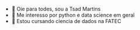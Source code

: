 - 👋 Oie para todes, sou a Tsad Martins
- 👀 Me interesso por python e data science em geral
- 🌱 Estou cursando ciencia de dados na FATEC

<!---
tsadmartins/tsadmartins is a ✨ special ✨ repository because its `README.md` (this file) appears on your GitHub profile.
You can click the Preview link to take a look at your changes.
--->
